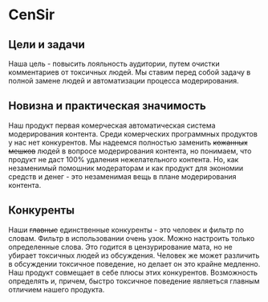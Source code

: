 # CenSir
## Цели и задачи
Наша цель - повысить лояльность аудитории, путем очистки комментариев от токсичных людей. Мы ставим перед собой задачу в полной замене людей и автоматизации процесса модерирования. 
## Новизна и практическая значимость 
Наш продукт первая комерческая автоматическая система модерирования контента. Среди комерческих программных продуктов у нас нет конкурентов. Мы надеемся полностью заменить ~~кожанных мешков~~ людей в вопросе модерирования контента, но понимаем, что продукт не даст 100% удаления нежелательного контента. Но, как незаменимый помошник модераторам и как продукт для экономии средств и денег - это незаменимая вещь в плане модерирования контента.
## Конкуренты
Наши ~~главные~~ единственные конкуренты - это человек и фильтр по словам. Фильтр в использовании очень узок. Можно настроить только определенные слова. Это годится в цензурирование мата, но не убирает токсичных людей из обсуждения. Человек же может различить в обсуждении токсичное поведение, но делает он это крайне медленно. Наш продукт совмещает в себе плюсы этих конкурентов. Возможность определять и, причем, быстро токсичное поведение являеться главным отличием нашего продукта.
